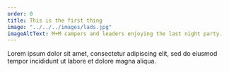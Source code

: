 ```yaml
---
order: 0
title: This is the first thing
image: "../../../images/lads.jpg"
imageAltText: M+M campers and leaders enjoying the last night party.
---
```

Lorem ipsum dolor sit amet, consectetur adipiscing elit, sed do eiusmod tempor incididunt ut labore et dolore magna aliqua.
